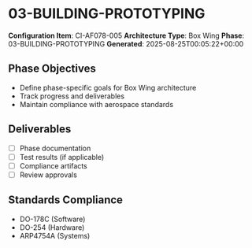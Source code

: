 # 03-BUILDING-PROTOTYPING

**Configuration Item**: CI-AF078-005
**Architecture Type**: Box Wing
**Phase**: 03-BUILDING-PROTOTYPING
**Generated**: 2025-08-25T00:05:22+00:00

## Phase Objectives
- Define phase-specific goals for Box Wing architecture
- Track progress and deliverables
- Maintain compliance with aerospace standards

## Deliverables
- [ ] Phase documentation
- [ ] Test results (if applicable)
- [ ] Compliance artifacts
- [ ] Review approvals

## Standards Compliance
- DO-178C (Software)
- DO-254 (Hardware)
- ARP4754A (Systems)
